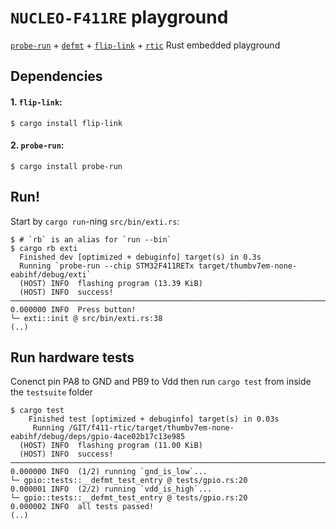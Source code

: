 # `NUCLEO-F411RE` playground

[`probe-run`] + [`defmt`] + [`flip-link`] + [`rtic`] Rust embedded playground

[`probe-run`]: https://crates.io/crates/probe-run
[`defmt`]: https://github.com/knurling-rs/defmt
[`flip-link`]: https://github.com/knurling-rs/flip-link
[`rtic`]: https://github.com/rtic-rs/cortex-m-rtic

## Dependencies

#### 1. `flip-link`:

```console
$ cargo install flip-link
```

#### 2. `probe-run`:

```console
$ cargo install probe-run
```

## Run!

Start by `cargo run`-ning `src/bin/exti.rs`:

```console
$ # `rb` is an alias for `run --bin`
$ cargo rb exti
  Finished dev [optimized + debuginfo] target(s) in 0.3s
  Running `probe-run --chip STM32F411RETx target/thumbv7em-none-eabihf/debug/exti`
  (HOST) INFO  flashing program (13.39 KiB)
  (HOST) INFO  success!
────────────────────────────────────────────────────────────────────────────────
0.000000 INFO  Press button!
└─ exti::init @ src/bin/exti.rs:38
(..)
```

## Run hardware tests

Conenct pin PA8 to GND and PB9 to Vdd then run `cargo test` from inside the `testsuite` folder

```console
$ cargo test
    Finished test [optimized + debuginfo] target(s) in 0.03s
     Running /GIT/f411-rtic/target/thumbv7em-none-eabihf/debug/deps/gpio-4ace02b17c13e985
  (HOST) INFO  flashing program (11.00 KiB)
  (HOST) INFO  success!
────────────────────────────────────────────────────────────────────────────────
0.000000 INFO  (1/2) running `gnd_is_low`...
└─ gpio::tests::__defmt_test_entry @ tests/gpio.rs:20
0.000001 INFO  (2/2) running `vdd_is_high`...
└─ gpio::tests::__defmt_test_entry @ tests/gpio.rs:20
0.000002 INFO  all tests passed!
(..)
```
